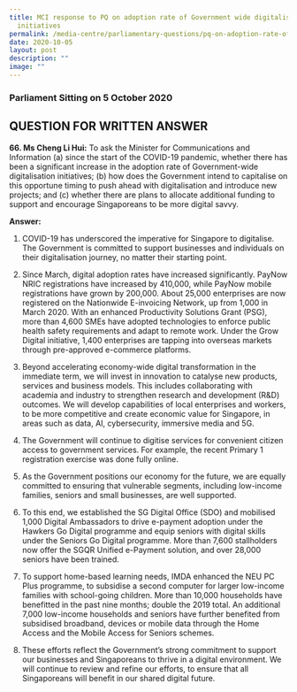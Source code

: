 ```yaml
---
title: MCI response to PQ on adoption rate of Government wide digitalisation
  initiatives
permalink: /media-centre/parliamentary-questions/pq-on-adoption-rate-of-gov-wide-digitalisation-initiative/
date: 2020-10-05
layout: post
description: ""
image: ""
---
```

### Parliament Sitting on 5 October 2020

QUESTION FOR WRITTEN ANSWER
---------------------------

**66. Ms Cheng Li Hui:** To ask the Minister for Communications and Information (a) since the start of the COVID-19 pandemic, whether there has been a significant increase in the adoption rate of Government-wide digitalisation initiatives; (b) how does the Government intend to capitalise on this opportune timing to push ahead with digitalisation and introduce new projects; and (c) whether there are plans to allocate additional funding to support and encourage Singaporeans to be more digital savvy.  
  
**Answer:**  
  
1. COVID-19 has underscored the imperative for Singapore to digitalise. The Government is committed to support businesses and individuals on their digitalisation journey, no matter their starting point.  
  
2. Since March, digital adoption rates have increased significantly. PayNow NRIC registrations have increased by 410,000, while PayNow mobile registrations have grown by 200,000. About 25,000 enterprises are now registered on the Nationwide E-invoicing Network, up from 1,000 in March 2020. With an enhanced Productivity Solutions Grant (PSG), more than 4,600 SMEs have adopted technologies to enforce public health safety requirements and adapt to remote work. Under the Grow Digital initiative, 1,400 enterprises are tapping into overseas markets through pre-approved e-commerce platforms.  
  
3. Beyond accelerating economy-wide digital transformation in the immediate term, we will invest in innovation to catalyse new products, services and business models. This includes collaborating with academia and industry to strengthen research and development (R&D) outcomes. We will develop capabilities of local enterprises and workers, to be more competitive and create economic value for Singapore, in areas such as data, AI, cybersecurity, immersive media and 5G.   
  
4. The Government will continue to digitise services for convenient citizen access to government services. For example, the recent Primary 1 registration exercise was done fully online.   
  
5. As the Government positions our economy for the future, we are equally committed to ensuring that vulnerable segments, including low-income families, seniors and small businesses, are well supported.   
  
6. To this end, we established the SG Digital Office (SDO) and mobilised 1,000 Digital Ambassadors to drive e-payment adoption under the Hawkers Go Digital programme and equip seniors with digital skills under the Seniors Go Digital programme. More than 7,600 stallholders now offer the SGQR Unified e-Payment solution, and over 28,000 seniors have been trained.    
  
7. To support home-based learning needs, IMDA enhanced the NEU PC Plus programme, to subsidise a second computer for larger low-income families with school-going children. More than 10,000 households have benefitted in the past nine months; double the 2019 total. An additional 7,000 low-income households and seniors have further benefited from subsidised broadband, devices or mobile data through the Home Access and the Mobile Access for Seniors schemes.   
  
8. These efforts reflect the Government’s strong commitment to support our businesses and Singaporeans to thrive in a digital environment. We will continue to review and refine our efforts, to ensure that all Singaporeans will benefit in our shared digital future.